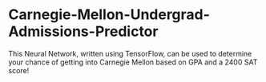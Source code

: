 # Carnegie-Mellon-Undergrad-Admissions-Predictor
This Neural Network, written using TensorFlow, can be used to determine your chance of getting into Carnegie Mellon based on GPA and a 2400 SAT score!
